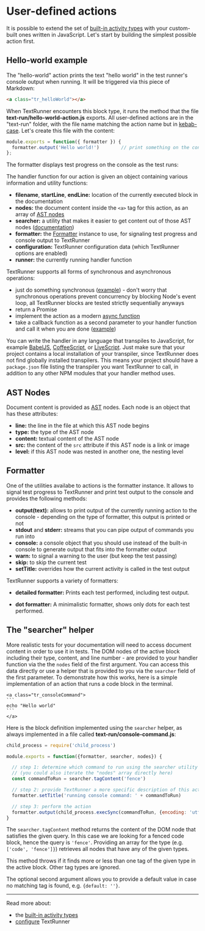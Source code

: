 # User-defined actions

It is possible to extend the set of
[built-in activity types](built-in-activity-types.md)
with your custom-built ones written in JavaScript.
Let's start by building the simplest possible action first.


## Hello-world example

The "hello-world" action prints the text "hello world"
in the test runner's console output when running.
It will be triggered via this piece of Markdown:

<a class="tr_createMarkdownFile">

```html
<a class="tr_helloWorld"></a>
```
</a>

When TextRunner encounters this block type,
it runs the method that the file <a class="tr_createFile">__text-run/hello-world-action.js__ exports.
All user-defined actions are in the "text-run" folder,
with the file name matching the action name
but in [kebab-case](http://wiki.c2.com/?KebabCase).
Let's create this file with the content:

```javascript
module.exports = function({ formatter }) {
  formatter.output('Hello world!')        // print something on the console
};
```

</a>

<a class="tr_runTextrun">
The formatter displays test progress on the console as the test runs:
</a>

The handler function for our action is given an object containing various information and utility functions:

<!-- TODO: check this by creating a custom action that lists the arguments given to it -->
* __filename__, __startLine__, __endLine:__ location of the currently executed block in the documentation
* __nodes:__ the document content inside the `<a>` tag for this action,
  as an array of [AST nodes](#ast-nodes)
* __searcher:__ a utility that makes it easier to get content out of those AST nodes ([documentation](#the-searcher-helper))
* __formatter:__ the [Formatter](#formatter) instance to use, for signaling test progress and console output to TextRunner
* __configuration:__ TextRunner configuration data (which TextRunner options are enabled)
* __runner:__ the currently running handler function

TextRunner supports all forms of synchronous and asynchronous operations:
* just do something synchronous ([example](../examples/custom-action-sync)) -
  don't worry that synchronous operations prevent concurrency by blocking Node's event loop,
  all TextRunner blocks are tested strictly sequentially anyways
* return a Promise  <!-- TODO: example -->
* implement the action as a modern
  [async function](https://developer.mozilla.org/en-US/docs/Web/JavaScript/Reference/Statements/async_function)
  <!-- TODO: example -->
* take a callback function as a second parameter to your handler function and call it when you are done
  ([example](../examples/custom-action-callback))

You can write the handler in any language that transpiles to JavaScript,
for example [BabelJS](https://babeljs.io),
[CoffeeScript](http://coffeescript.org),
or [LiveScript](http://livescript.net).
Just make sure that your project contains a local installation of your transpiler,
since TextRunner does not find globally installed transpilers.
This means your project should have a `package.json` file listing the transpiler you want TextRunner to call,
in addition to any other NPM modules that your handler method uses.


## AST Nodes

Document content is provided as [AST](https://en.wikipedia.org/wiki/Abstract_syntax_tree) nodes.
Each node is an object that has these attributes:
* __line:__ the line in the file at which this AST node begins
* __type:__ the type of the AST node
* __content:__ textual content of the AST node
* __src:__ the content of the `src` attribute if this AST node is a link or image
* __level:__ if this AST node was nested in another one, the nesting level


## Formatter

One of the utilities availabe to actions is the formatter instance.
It allows to signal test progress to TextRunner and print test output to the console
and provides the following methods:

* __output(text):__
  allows to print output of the currently running action to the console -
  depending on the type of formatter, this output is printed or not
* __stdout__ and __stderr:__
  streams that you can pipe output of commands you run into
* __console:__
  a console object that you should use instead of the built-in console
  to generate output that fits into the formatter output
* __warn:__ to signal a warning to the user (but keep the test passing)
* __skip:__ to skip the current test
* __setTitle:__ overrides how the current activity is called in the test output


TextRunner supports a variety of formatters:

* __detailed formatter:__
  Prints each test performed, including test output.

* __dot formatter:__
  A minimalistic formatter, shows only dots for each test performed.


## The "searcher" helper

More realistic tests for your documentation
will need to access document content
in order to use it in tests.
The DOM nodes of the active block
including their type, content, and line number -
are provided to your handler function
via the the `nodes` field of the first argument.
You can access this data directly
or use a helper that is provided to you via the `searcher` field of the first parameter.
To demonstrate how this works,
here is a simple implementation of an action that runs a code block in the terminal.

<a class="tr_createMarkdownFile">

```
<a class="tr_consoleCommand">
`​``
echo "Hello world"
`​``
</a>
```
</a>

Here is the block definition implemented using the `searcher` helper,
as always implemented in a file called
<a class="tr_createFile">
__text-run/console-command.js__:

```javascript
child_process = require('child_process')

module.exports = function({formatter, searcher, nodes}) {

  // step 1: determine which command to run using the searcher utility
  // (you could also iterate the "nodes" array directly here)
  const commandToRun = searcher.tagContent('fence')

  // step 2: provide TextRunner a more specific description of this action
  formatter.setTitle('running console command: ' + commandToRun)

  // step 3: perform the action
  formatter.output(child_process.execSync(commandToRun, {encoding: 'utf8'}))
}
```
</a>

<a class="tr_runTextrun"></a>

The `searcher.tagContent` method returns the content of the DOM node
that satisfies the given query.
In this case we are looking for a fenced code block,
hence the query is `'fence'`.
Providing an array for the type (e.g. `['code', 'fence']}`)
retrieves all nodes that have any of the given types.

This method throws if it finds more or less than one tag of the given type
in the active block. Other tag types are ignored.

The optional second argument allows you to provide a default value
in case no matching tag is found, e.g. `{default: ''}`.

<hr>

Read more about:
- the [built-in activity types](built-in-activity-types.md)
- [configure](configuration.md) TextRunner
